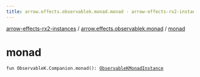```yaml
---
title: arrow.effects.observablek.monad.monad - arrow-effects-rx2-instances
---
```


[arrow-effects-rx2-instances](../index.html) / [arrow.effects.observablek.monad](index.html) / [monad](./monad.html)

# monad

`fun ObservableK.Companion.monad(): `[`ObservableKMonadInstance`](../arrow.effects/-observable-k-monad-instance/index.html)